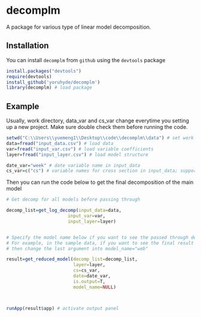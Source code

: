 
<!-- README.md is generated from README.Rmd. Please edit that file -->
decomplm
========

A package for various type of linear model decomposition.

Installation
------------

You can install `decomplm` from `github` using the `devtools` package

``` r
install.packages("devtools")
require(devtools)
install_github('yoruhyde/decomplm')
library(decomplm) # load package
```

Example
-------

Usually, work directory, data\_var and cs\_var change everytime you setting up a new project. Make sure double check them before running the code.

``` r
setwd("C:\\Users\\yuemeng1\\Desktop\\code\\decomplm\\data") # set work directory
data=fread("input_data.csv") # load data
var=fread("input_var.csv") # load variable coefficients
layer=fread("input_layer.csv") # load model structure

date_var="week" # date variable name in input_data
cs_var=c("cs") # variable names for cross section in input_data; support multiple dimensions
```

Then you can run the code below to get the final decomposition of the main model

``` r
# Get decomp for all models before passing through

decomp_list=get_log_decomp(input_data=data,
                       input_var=var,
                       input_layer=layer)


# Specify the model name below if you want to see the passed through decomp of the models other than the main one.
# For example, in the sample data, if you want to see the final result of Web model, 
# then change the last argument into model_name="web"

result=get_reduced_model(decomp_list=decomp_list,
                         layer=layer,
                         cs=cs_var,
                         date=date_var,
                         is.output=T,
                         model_name=NULL)



runApp(result$app) # activate output panel
```
